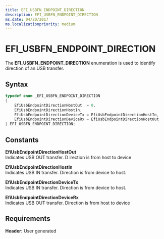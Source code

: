 ```yaml
---
title: EFI_USBFN_ENDPOINT_DIRECTION
description: EFI_USBFN_ENDPOINT_DIRECTION
ms.date: 04/20/2017
ms.localizationpriority: medium
---
```


# EFI\_USBFN\_ENDPOINT\_DIRECTION


The **EFI\_USBFN\_ENDPOINT\_DIRECTION** enumeration is used to identify direction of an USB transfer.

## Syntax


```cpp
typedef enum _EFI_USBFN_ENDPOINT_DIRECTION 
{
    EfiUsbEndpointDirectionHostOut  = 0,
    EfiUsbEndpointDirectionHostIn,
    EfiUsbEndpointDirectionDeviceTx = EfiUsbEndpointDirectionHostIn,
    EfiUsbEndpointDirectionDeviceRx = EfiUsbEndpointDirectionHostOut
} EFI_USBFN_ENDPOINT_DIRECTION;
```

## Constants


<a href="" id="efiusbendpointdirectionhostout"></a>**EfiUsbEndpointDirectionHostOut**  
Indicates USB OUT transfer. D irection is from host to device

<a href="" id="efiusbendpointdirectionhostin"></a>**EfiUsbEndpointDirectionHostIn**  
Indicates USB IN transfer. Direction is from device to host.

<a href="" id="efiusbendpointdirectiondevicetx"></a>**EfiUsbEndpointDirectionDeviceTx**  
Indicates USB IN transfer. Direction is from device to host.

<a href="" id="efiusbendpointdirectiondevicerx"></a>**EfiUsbEndpointDirectionDeviceRx**  
Indicates USB OUT transfer. Direction is from host to device

## Requirements


**Header:** User generated

 

 





